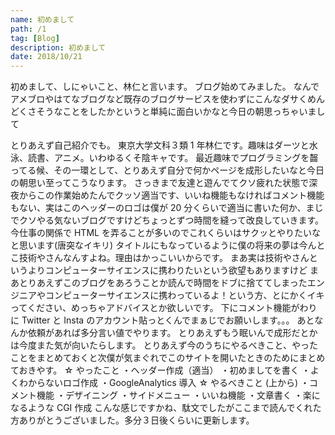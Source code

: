```yaml
---
name: 初めまして
path: /1
tag: [Blog]
description: 初めまして
date: 2018/10/21
---
```


初めまして、しにゃいこと、林仁と言います。
ブログ始めてみました。
なんでアメブロやはてなブログなど既存のブログサービスを使わずにこんなダサくめんどくさそうなことをしたかというと単純に面白いかなと今日の朝思っちゃいまして

とりあえず自己紹介でも。
東京大学文科３類 1 年林仁です。趣味はダーツと水泳、読書、アニメ。いわゆるくそ陰キャです。
最近趣味でプログラミングを齧ってる候、その一環として、とりあえず自分で何かページを成形したいなと今日の朝思い至ってこうなります。
さっきまで友達と遊んでてクソ疲れた状態で深夜からこの作業始めたんでクッソ適当です、いいね機能もなければコメント機能もない、実はこのヘッダーのロゴは僕が 20 分くらいで適当に書いた何か、まじでクソやる気ないブログですけどちょっとずつ時間を縫って改良していきます。
今仕事の関係で HTML を弄ることが多いのでこれくらいはサクッとやりたいなと思います(唐突なイキリ)
タイトルにもなっているように僕の将来の夢は今んとこ技術やさんなんすよね。理由はかっこいいからです。
まあ実は技術やさんというよりコンピューターサイエンスに携わりたいという欲望もありますけど
まあとりあえずこのブログをあろうことか読んで時間をドブに捨ててしまったエンジニアやコンピューターサイエンスに携わっているよ！という方、とにかくイキってください、めっちゃアドバイスとか欲しいです。
下にコメント機能がわりに Twitter と Insta のアカウント貼っとくんでまぁじでお願いします。。。
あとなんか依頼があれば多分言い値でやります。
とりあえずもう眠いんで成形だとかは今度また気が向いたらします。
とりあえず今のうちにやるべきこと、やったことをまとめておくと次僕が気まぐれでこのサイトを開いたときのためにまとめておきやす。
☆ やったこと
・ヘッダー作成（適当）
・初めましてを書く
・よくわからないロゴ作成
・GoogleAnalytics 導入
☆ やるべきこと (上から)
・コメント機能
・デザイニング
・サイドメニュー
・いいね機能
・文章書く
・楽になるような CGI 作成
こんな感じですかね、駄文でしたがここまで読んでくれた方ありがとうございました。多分３日後くらいに更新します。

